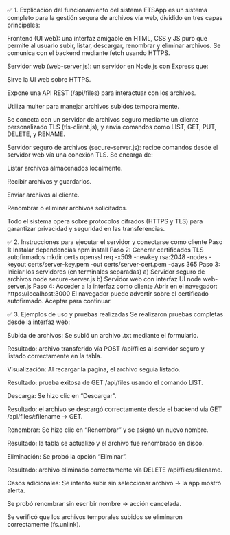 ✅ 1. Explicación del funcionamiento del sistema
FTSApp es un sistema completo para la gestión segura de archivos vía web, dividido en tres capas principales:

Frontend (UI web): una interfaz amigable en HTML, CSS y JS puro que permite al usuario subir, listar, descargar, renombrar y eliminar archivos. Se comunica con el backend mediante fetch usando HTTPS.

Servidor web (web-server.js): un servidor en Node.js con Express que:

Sirve la UI web sobre HTTPS.

Expone una API REST (/api/files) para interactuar con los archivos.

Utiliza multer para manejar archivos subidos temporalmente.

Se conecta con un servidor de archivos seguro mediante un cliente personalizado TLS (tls-client.js), y envía comandos como LIST, GET, PUT, DELETE, y RENAME.

Servidor seguro de archivos (secure-server.js): recibe comandos desde el servidor web vía una conexión TLS. Se encarga de:

Listar archivos almacenados localmente.

Recibir archivos y guardarlos.

Enviar archivos al cliente.

Renombrar o eliminar archivos solicitados.

Todo el sistema opera sobre protocolos cifrados (HTTPS y TLS) para garantizar privacidad y seguridad en las transferencias.

✅ 2. Instrucciones para ejecutar el servidor y conectarse como cliente
Paso 1: Instalar dependencias
npm install
Paso 2: Generar certificados TLS autofirmados
mkdir certs
openssl req -x509 -newkey rsa:2048 -nodes -keyout certs/server-key.pem -out certs/server-cert.pem -days 365
Paso 3: Iniciar los servidores (en terminales separadas)
a) Servidor seguro de archivos
node secure-server.js
b) Servidor web con interfaz UI
node web-server.js
Paso 4: Acceder a la interfaz como cliente
Abrir en el navegador:
https://localhost:3000
El navegador puede advertir sobre el certificado autofirmado. Aceptar para continuar.

✅ 3. Ejemplos de uso y pruebas realizadas
Se realizaron pruebas completas desde la interfaz web:

 Subida de archivos:
Se subió un archivo .txt mediante el formulario.

Resultado: archivo transferido vía POST /api/files al servidor seguro y listado correctamente en la tabla.

 Visualización:
Al recargar la página, el archivo seguía listado.

Resultado: prueba exitosa de GET /api/files usando el comando LIST.

 Descarga:
Se hizo clic en “Descargar”.

Resultado: el archivo se descargó correctamente desde el backend vía GET /api/files/:filename → GET.

 Renombrar:
Se hizo clic en “Renombrar” y se asignó un nuevo nombre.

Resultado: la tabla se actualizó y el archivo fue renombrado en disco.

 Eliminación:
Se probó la opción “Eliminar”.

Resultado: archivo eliminado correctamente vía DELETE /api/files/:filename.

 Casos adicionales:
Se intentó subir sin seleccionar archivo → la app mostró alerta.

Se probó renombrar sin escribir nombre → acción cancelada.

Se verificó que los archivos temporales subidos se eliminaron correctamente (fs.unlink).


